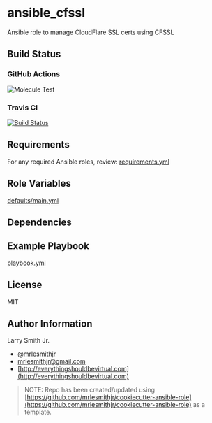 # ansible_cfssl

Ansible role to manage CloudFlare SSL certs using CFSSL


## Build Status

### GitHub Actions

![Molecule Test](https://github.com/mrlesmithjr/ansible_cfssl/workflows/Molecule%20Test/badge.svg)

### Travis CI

[![Build Status](https://travis-ci.org/mrlesmithjr/ansible_cfssl.svg?branch=master)](https://travis-ci.org/mrlesmithjr/ansible_cfssl)



## Requirements

For any required Ansible roles, review:
[requirements.yml](requirements.yml)

## Role Variables

[defaults/main.yml](defaults/main.yml)

## Dependencies

## Example Playbook

[playbook.yml](playbook.yml)

## License

MIT

## Author Information

Larry Smith Jr.

- [@mrlesmithjr](https://twitter.com/mrlesmithjr)
- [mrlesmithjr@gmail.com](mailto:mrlesmithjr@gmail.com)
- [http://everythingshouldbevirtual.com](http://everythingshouldbevirtual.com)

> NOTE: Repo has been created/updated using [https://github.com/mrlesmithjr/cookiecutter-ansible-role](https://github.com/mrlesmithjr/cookiecutter-ansible-role) as a template.
